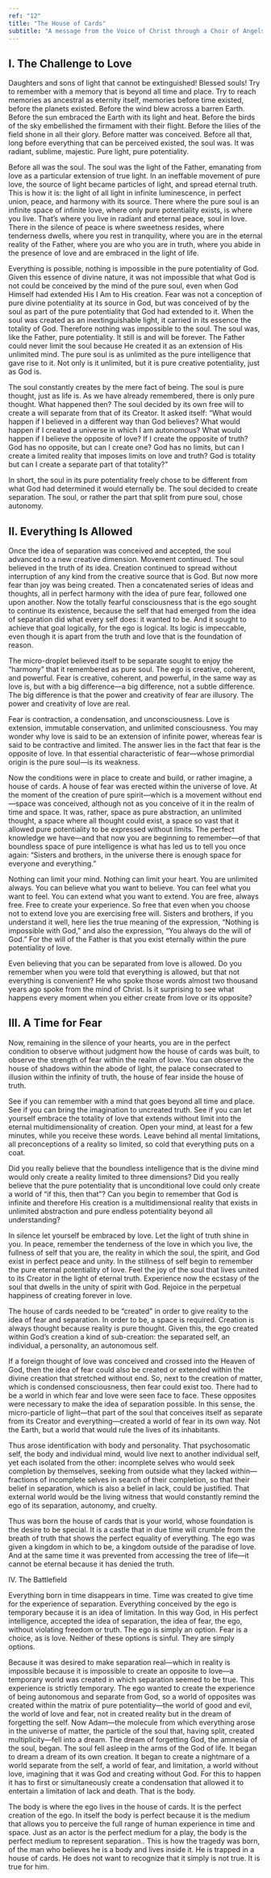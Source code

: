 ```yaml
---
ref: "12"
title: "The House of Cards"
subtitle: "A message from the Voice of Christ through a Choir of Angels in the presence of Archangel Raphael and Archangel Gabriel"
---
```


## I. The Challenge to Love

Daughters and sons of light that cannot be extinguished! Blessed souls! Try to
remember with a memory that is beyond all time and place. Try to reach memories
as ancestral as eternity itself, memories before time existed, before the
planets existed. Before the wind blew across a barren Earth. Before the sun
embraced the Earth with its light and heat. Before the birds of the sky
embellished the firmament with their flight. Before the lilies of the field
shone in all their glory. Before matter was conceived. Before all that, long
before everything that can be perceived existed, the soul was. It was radiant,
sublime, majestic. Pure light, pure potentiality.

Before all was the soul. The soul was the light of the Father, emanating from
love as a particular extension of true light. In an ineffable movement of pure
love, the source of light became particles of light, and spread eternal truth.
This is how it is: the light of all light in infinite luminescence, in perfect
union, peace, and harmony with its source. There where the pure soul is an
infinite space of infinite love, where only pure potentiality exists, is where
you live. That’s where you live in radiant and eternal peace, soul in love.
There in the silence of peace is where sweetness resides, where tenderness
dwells, where you rest in tranquility, where you are in the eternal reality of
the Father, where you are who you are in truth, where you abide in the presence
of love and are embraced in the light of life.

Everything is possible, nothing is impossible in the pure potentiality of God.
Given this essence of divine nature, it was not impossible that what God is not
could be conceived by the mind of the pure soul, even when God Himself had
extended His I Am to His creation. Fear was not a conception of pure divine
potentiality at its source in God, but was conceived of by the soul as part of
the pure potentiality that God had extended to it. When the soul was created as
an inextinguishable light, it carried in its essence the totality of God.
Therefore nothing was impossible to the soul. The soul was, like the Father,
pure potentiality. It still is and will be forever. The Father could never
limit the soul because He created it as an extension of His unlimited mind. The
pure soul is as unlimited as the pure intelligence that gave rise to it. Not
only is it unlimited, but it is pure creative potentiality, just as God is.

The soul constantly creates by the mere fact of being. The soul is pure
thought, just as life is. As we have already remembered, there is only pure
thought. What happened then? The soul decided by its own free will to create a
will separate from that of its Creator. It asked itself: “What would happen if
I believed in a different way than God believes? What would happen if I created
a universe in which I am autonomous? What would happen if I believe the
opposite of love? If I create the opposite of truth? God has no opposite, but
can I create one? God has no limits, but can I create a limited reality that
imposes limits on love and truth? God is totality but can I create a separate
part of that totality?”

In short, the soul in its pure potentiality freely chose to be different from
what God had determined it would eternally be. The soul decided to create
separation. The soul, or rather the part that split from pure soul, chose
autonomy.

## II. Everything Is Allowed

Once the idea of separation was conceived and accepted, the soul advanced to a
new creative dimension. Movement continued. The soul believed in the truth of
its idea. Creation continued to spread without interruption of any kind from
the creative source that is God. But now more fear than joy was being created.
Then a concatenated series of ideas and thoughts, all in perfect harmony with
the idea of pure fear, followed one upon another. Now the totally fearful
consciousness that is the ego sought to continue its existence, because the
self that had emerged from the idea of separation did what every self does: it
wanted to be. And it sought to achieve that goal logically, for the ego is
logical. Its logic is impeccable, even though it is apart from the truth and
love that is the foundation of reason.

The micro-droplet believed itself to be separate sought to enjoy the “harmony”
that it remembered as pure soul. The ego is creative, coherent, and powerful.
Fear is creative, coherent, and powerful, in the same way as love is, but with
a big difference—a big difference, not a subtle difference. The big difference
is that the power and creativity of fear are illusory. The power and creativity
of love are real.

Fear is contraction, a condensation, and unconsciousness. Love is extension,
immutable conservation, and unlimited consciousness. You may wonder why love is
said to be an extension of infinite power, whereas fear is said to be
contractive and limited. The answer lies in the fact that fear is the opposite
of love. In that essential characteristic of fear—whose primordial origin is
the pure soul—is its weakness.

Now the conditions were in place to create and build, or rather imagine, a
house of cards. A house of fear was erected within the universe of love. At the
moment of the creation of pure spirit—which is a movement without end—space was
conceived, although not as you conceive of it in the realm of time and space.
It was, rather, space as pure abstraction, an unlimited thought, a space where
all thought could exist, a space so vast that it allowed pure potentiality to
be expressed without limits. The perfect knowledge we have—and that now you are
beginning to remember—of that boundless space of pure intelligence is what
has led us to tell you once again: “Sisters and brothers, in the universe there
is enough space for everyone and everything.”

Nothing can limit your mind. Nothing can limit your heart. You are unlimited
always. You can believe what you want to believe. You can feel what you want to
feel. You can extend what you want to extend. You are free, always free. Free
to create your experience. So free that even when you choose not to extend love
you are exercising free will. Sisters and brothers, if you understand it well,
here lies the true meaning of the expression, “Nothing is impossible with God,”
and also the expression, “You always do the will of God.” For the will of the
Father is that you exist eternally within the pure potentiality of love.

Even believing that you can be separated from love is allowed. Do you remember
when you were told that everything is allowed, but that not everything is
convenient? He who spoke those words almost two thousand years ago spoke from
the mind of Christ. Is it surprising to see what happens every moment when you
either create from love or its opposite?

## III. A Time for Fear

Now, remaining in the silence of your hearts, you are in the perfect condition
to observe without judgment how the house of cards was built, to observe the
strength of fear within the realm of love. You can observe the house of shadows
within the abode of light, the palace consecrated to illusion within the
infinity of truth, the house of fear inside the house of truth.

See if you can remember with a mind that goes beyond all time and place. See if
you can bring the imagination to uncreated truth. See if you can let yourself
embrace the totality of love that extends without limit into the eternal
multidimensionality of creation. Open your mind, at least for a few minutes,
while you receive these words. Leave behind all mental limitations, all
preconceptions of a reality so limited, so cold that everything puts on a coat.

Did you really believe that the boundless intelligence that is the divine mind
would only create a reality limited to three dimensions? Did you really believe
that the pure potentiality that is unconditional love could only create a world
of “if this, then that”? Can you begin to remember that God is infinite and
therefore His creation is a multidimensional reality that exists in unlimited
abstraction and pure endless potentiality beyond all understanding?

In silence let yourself be embraced by love. Let the light of truth shine in
you. In peace, remember the tenderness of the love in which you live, the
fullness of self that you are, the reality in which the soul, the spirit, and
God exist in perfect peace and unity. In the stillness of self begin to
remember the pure eternal potentiality of love. Feel the joy of the soul that
lives united to its Creator in the light of eternal truth. Experience now the
ecstasy of the soul that dwells in the unity of spirit with God. Rejoice in the
perpetual happiness of creating forever in love.

The house of cards needed to be “created” in order to give reality to the idea
of fear and separation. In order to be, a space is required. Creation is always
thought because reality is pure thought. Given this, the ego created within
God’s creation a kind of sub-creation: the separated self, an individual, a
personality, an autonomous self.

If a foreign thought of love was conceived and crossed into the Heaven of God,
then the idea of fear could also be created or extended within the divine
creation that stretched without end. So, next to the creation of matter, which
is condensed consciousness, then fear could exist too. There had to be a
world in which fear and love were seen face to face. These opposites were
necessary to make the idea of separation possible. In this sense, the
micro-particle of light—that part of the soul that conceives itself as separate
from its Creator and everything—created a world of fear in its own way. Not the
Earth, but a world that would rule the lives of its inhabitants.

Thus arose identification with body and personality. That psychosomatic self,
the body and individual mind, would live next to another individual self, yet
each isolated from the other: incomplete selves who would seek completion by
themselves, seeking from outside what they lacked within—fractions of
incomplete selves in search of their completion, so that their belief in
separation, which is also a belief in lack, could be justified. That external
world would be the living witness that would constantly remind the ego of its
separation, autonomy, and cruelty.

Thus was born the house of cards that is your world, whose foundation is the
desire to be special. It is a castle that in due time will crumble from the
breath of truth that shows the perfect equality of everything. The ego was
given a kingdom in which to be, a kingdom outside of the paradise of love. And
at the same time it was prevented from accessing the tree of life—it cannot be
eternal because it has denied the truth.

IV. The Battlefield

Everything born in time disappears in time. Time was created to give time for
the experience of separation. Everything conceived by the ego is temporary
because it is an idea of limitation. In this way God, in His perfect
intelligence, accepted the idea of separation, the idea of fear, the ego,
without violating freedom or truth. The ego is simply an option. Fear is a
choice, as is love. Neither of these options is sinful. They are simply
options.

Because it was desired to make separation real—which in reality is impossible
because it is impossible to create an opposite to love—a temporary world was
created in which separation seemed to be true. This experience is strictly
temporary. The ego wanted to create the experience of being autonomous and
separate from God, so a world of opposites was created within the matrix of
pure potentiality—the world of good and evil, the world of love and fear, not
in created reality but in the dream of forgetting the self. Now Adam—the
molecule from which everything arose in the universe of matter, the particle of
the soul that, having split, created multiplicity—fell into a dream. The dream
of forgetting God, the amnesia of the soul, began. The soul fell asleep in the
arms of the God of life. It began to dream a dream of its own creation. It
began to create a nightmare of a world separate from the self, a world of fear,
and limitation, a world without love, imagining that it was God and creating
without God. For this to happen it has to first or simultaneously create a
condensation that allowed it to entertain a limitation of lack and death. That
is the body.

The body is where the ego lives in the house of cards. It is the perfect
creation of the ego. In itself the body is perfect because it is the medium
that allows you to perceive the full range of human experience in time and
space. Just as an actor is the perfect medium for a play, the body is the
perfect medium to represent separation.. This is how the tragedy was born, of
the man who believes he is a body and lives inside it. He is trapped in a house
of cards. He does not want to recognize that it simply is not true. It is true
for him.

